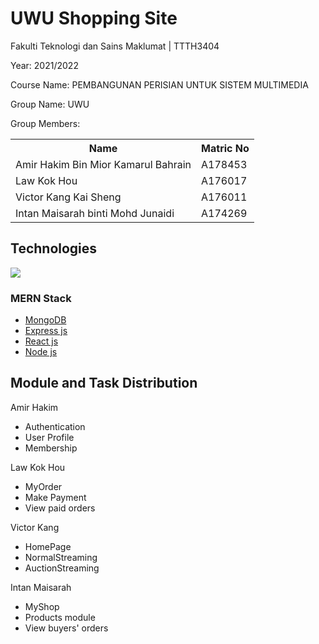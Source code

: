 # UWU Shopping Site
<p>Fakulti Teknologi dan Sains Maklumat | TTTH3404</p>
<p>Year: 2021/2022</p>
<p>Course Name: PEMBANGUNAN PERISIAN UNTUK SISTEM MULTIMEDIA </p>
<p>Group Name: UWU</p>
<p>Group Members: </p>
<table>
  <tr>
    <th>Name</th>
    <th>Matric No</th>
  </tr>
  <tr>
    <td>Amir Hakim Bin Mior Kamarul Bahrain</td>
    <td>A178453</td>
  </tr>
  <tr>
    <td>Law Kok Hou</td>
    <td>A176017</td>
  </tr>
  <tr>
    <td>Victor Kang Kai Sheng</td>
    <td>A176011</td>
  </tr>
  <tr>
    <td>Intan Maisarah binti Mohd Junaidi</td>
    <td>A174269</td>
  </tr>
</table>

<h2>Technologies</h2>
<img src="https://www.mindinventory.com/blog/wp-content/uploads/2021/06/mern-stack.png">
<h3>MERN Stack</h3>
<ul>
  <li><a href="https://www.mongodb.com/">MongoDB</a></li>
  <li><a href="https://expressjs.com/">Express js</a></li>
  <li><a href="https://reactjs.org/">React js</a></li>
  <li><a href="https://nodejs.org/en/">Node js</a></li>
</ul>

<h2>Module and Task Distribution</h2>
<p>Amir Hakim</p>
<ul>
  <li>Authentication</li>
  <li>User Profile</li>
  <li>Membership</li>
</ul>
<p>Law Kok Hou</p>
<ul>
  <li>MyOrder</li>
  <li>Make Payment</li>
  <li>View paid orders</li>
</ul>
<p>Victor Kang</p>
<ul>
  <li>HomePage</li>
  <li>NormalStreaming</li>
  <li>AuctionStreaming</li>
</ul>
<p>Intan Maisarah</p>
<ul>
  <li>MyShop</li>
  <li>Products module</li>
  <li>View buyers' orders</li>
</ul>
